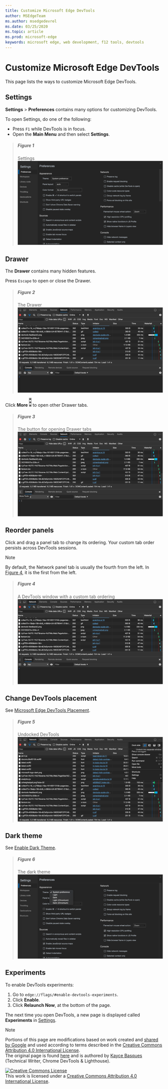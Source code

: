 ```yaml
---
title: Customize Microsoft Edge DevTools
author: MSEdgeTeam
ms.author: msedgedevrel
ms.date: 03/25/2020
ms.topic: article
ms.prod: microsoft-edge
keywords: microsoft edge, web development, f12 tools, devtools
---
```

<!-- Copyright Kayce Basques 

   Licensed under the Apache License, Version 2.0 (the "License");
   you may not use this file except in compliance with the License.
   You may obtain a copy of the License at

       https://www.apache.org/licenses/LICENSE-2.0

   Unless required by applicable law or agreed to in writing, software
   distributed under the License is distributed on an "AS IS" BASIS,
   WITHOUT WARRANTIES OR CONDITIONS OF ANY KIND, either express or implied.
   See the License for the specific language governing permissions and
   limitations under the License.  -->





# Customize Microsoft Edge DevTools   

  

This page lists the ways to customize Microsoft Edge DevTools.  

## Settings   

**Settings** > **Preferences** contains many options for customizing DevTools.  

To open Settings, do one of the following:  

*   Press `F1` while DevTools is in focus.  
*   Open the **Main Menu** and then select **Settings**.  

> ##### Figure 1  
> Settings  
> ![Settings][ImageSettings]  

## Drawer   

The **Drawer** contains many hidden features.  

Press `Escape` to open or close the Drawer.  

> ##### Figure 2  
> The Drawer  
> ![The Drawer][ImageDrawerExample]  

Click **More** ![More][ImageMoreIcon]  to open other Drawer tabs.  

> ##### Figure 3  
> The button for opening Drawer tabs  
> ![The button for opening Drawer tabs][ImageMoreDrawerTabs]  

## Reorder panels   

Click and drag a panel tab to change its ordering.  Your custom tab order persists across DevTools sessions.  

> [!NOTE]
> By default, the Network panel tab is usually the fourth from the left.  In [Figure 4](#figure-4), it is the first from the left.  

> ##### Figure 4  
> A DevTools window with a custom tab ordering    
> ![A DevTools window with a custom panel tab ordering][ImageCustomTabOrdering]  

## Change DevTools placement   

See [Microsoft Edge DevTools Placement][DevToolsPlacement].  

> ##### Figure 5  
> Undocked DevTools  
> ![Undocked DevTools][ImageUndock]  

## Dark theme   

See [Enable Dark Theme][DarkTheme].  

> ##### Figure 6  
> The dark theme  
> ![The dark theme][ImageDarkTheme]  

## Experiments   

To enable DevTools experiments:  

1.  Go to `edge://flags/#enable-devtools-experiments`.  
1.  Click **Enable**.  
1.  Click **Relaunch Now**, at the bottom of the page.  

The next time you open DevTools, a new page is displayed called **Experiments** in [Settings](#settings).  

   

  

<!-- image links -->  

[ImageMoreIcon]: /microsoft-edge/devtools-guide-chromium/media/more-icon.msft.png  

[ImageSettings]: /microsoft-edge/devtools-guide-chromium/media/customize-settings-preferences.msft.png "Figure 1: Settings"  
[ImageDrawerExample]: /microsoft-edge/devtools-guide-chromium/media/customize-drawer-open.msft.png "Figure 2: The Drawer"  
[ImageMoreDrawerTabs]: /microsoft-edge/devtools-guide-chromium/media/customize-drawer-open-more-tools.msft.png "Figure 3: The button for opening Drawer tabs"  
[ImageCustomTabOrdering]: /microsoft-edge/devtools-guide-chromium/media/customize-network-first-position.msft.png "Figure 4: A DevTools window with a custom panel tab ordering"  
[ImageUndock]: /microsoft-edge/devtools-guide-chromium/media/customize-dev-tools-dock-side.msft.png " Figure 5: Undocked DevTools"  
[ImageDarkTheme]: /microsoft-edge/devtools-guide-chromium/media/customize-settings-appearance-theme.msft.png " Figure 6: The dark theme"  

<!-- links -->  

[DevToolsPlacement]: /microsoft-edge/devtools-guide-chromium/customize/placement.md "Change Microsoft Edge DevTools Placement (Undock, Dock To Bottom, Dock To Left)"  
[DarkTheme]: /microsoft-edge/devtools-guide-chromium/customize/dark-theme.md "Enable Dark Theme In Microsoft Edge DevTools"  

> [!NOTE]
> Portions of this page are modifications based on work created and [shared by Google][GoogleSitePolicies] and used according to terms described in the [Creative Commons Attribution 4.0 International License][CCA4IL].  
> The original page is found [here](https://developers.google.com/web/tools/chrome-devtools/customize/index) and is authored by [Kayce Basques][KayceBasques] \(Technical Writer, Chrome DevTools \& Lighthouse\).  

[![Creative Commons License][CCby4Image]][CCA4IL]  
This work is licensed under a [Creative Commons Attribution 4.0 International License][CCA4IL].  

[CCA4IL]: https://creativecommons.org/licenses/by/4.0  
[CCby4Image]: https://i.creativecommons.org/l/by/4.0/88x31.png  
[GoogleSitePolicies]: https://developers.google.com/terms/site-policies  
[KayceBasques]: https://developers.google.com/web/resources/contributors/kaycebasques  
